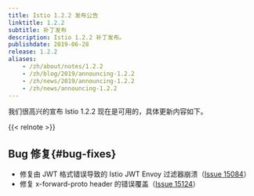 ```yaml
---
title: Istio 1.2.2 发布公告
linktitle: 1.2.2
subtitle: 补丁发布
description: Istio 1.2.2 补丁发布。
publishdate: 2019-06-28
release: 1.2.2
aliases:
    - /zh/about/notes/1.2.2
    - /zh/blog/2019/announcing-1.2.2
    - /zh/news/2019/announcing-1.2.2
    - /zh/news/announcing-1.2.2
---
```


我们很高兴的宣布 Istio 1.2.2 现在是可用的，具体更新内容如下。

{{< relnote >}}

## Bug 修复{#bug-fixes}

- 修复由 JWT 格式错误导致的 Istio JWT Envoy 过滤器崩溃（[Issue 15084](https://github.com/istio/istio/issues/15084)）
- 修复 x-forward-proto header 的错误覆盖（[Issue 15124](https://github.com/istio/istio/issues/15124)）
